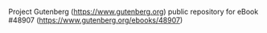 Project Gutenberg (https://www.gutenberg.org) public repository for eBook #48907 (https://www.gutenberg.org/ebooks/48907)
